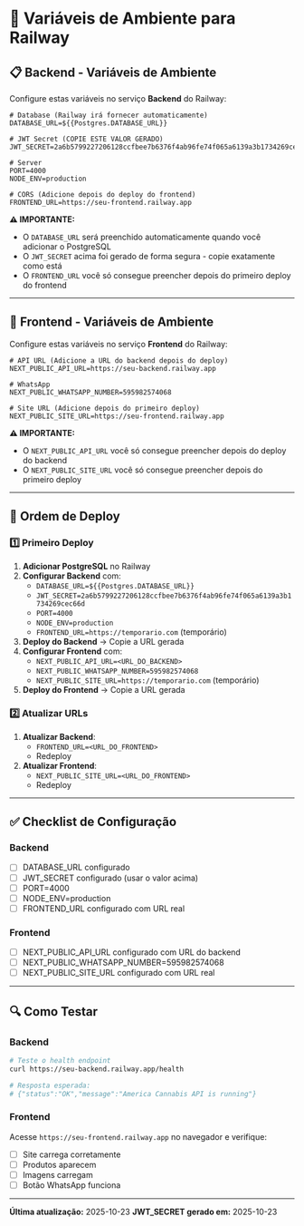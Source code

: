 # 🔐 Variáveis de Ambiente para Railway

## 📋 Backend - Variáveis de Ambiente

Configure estas variáveis no serviço **Backend** do Railway:

```env
# Database (Railway irá fornecer automaticamente)
DATABASE_URL=${{Postgres.DATABASE_URL}}

# JWT Secret (COPIE ESTE VALOR GERADO)
JWT_SECRET=2a6b5799227206128ccfbee7b6376f4ab96fe74f065a6139a3b1734269cec66d

# Server
PORT=4000
NODE_ENV=production

# CORS (Adicione depois do deploy do frontend)
FRONTEND_URL=https://seu-frontend.railway.app
```

**⚠️ IMPORTANTE:**
- O `DATABASE_URL` será preenchido automaticamente quando você adicionar o PostgreSQL
- O `JWT_SECRET` acima foi gerado de forma segura - copie exatamente como está
- O `FRONTEND_URL` você só consegue preencher depois do primeiro deploy do frontend

---

## 🎨 Frontend - Variáveis de Ambiente

Configure estas variáveis no serviço **Frontend** do Railway:

```env
# API URL (Adicione a URL do backend depois do deploy)
NEXT_PUBLIC_API_URL=https://seu-backend.railway.app

# WhatsApp
NEXT_PUBLIC_WHATSAPP_NUMBER=595982574068

# Site URL (Adicione depois do primeiro deploy)
NEXT_PUBLIC_SITE_URL=https://seu-frontend.railway.app
```

**⚠️ IMPORTANTE:**
- O `NEXT_PUBLIC_API_URL` você só consegue preencher depois do deploy do backend
- O `NEXT_PUBLIC_SITE_URL` você só consegue preencher depois do primeiro deploy

---

## 📝 Ordem de Deploy

### 1️⃣ Primeiro Deploy

1. **Adicionar PostgreSQL** no Railway
2. **Configurar Backend** com:
   - `DATABASE_URL=${{Postgres.DATABASE_URL}}`
   - `JWT_SECRET=2a6b5799227206128ccfbee7b6376f4ab96fe74f065a6139a3b1734269cec66d`
   - `PORT=4000`
   - `NODE_ENV=production`
   - `FRONTEND_URL=https://temporario.com` (temporário)
3. **Deploy do Backend** → Copie a URL gerada
4. **Configurar Frontend** com:
   - `NEXT_PUBLIC_API_URL=<URL_DO_BACKEND>`
   - `NEXT_PUBLIC_WHATSAPP_NUMBER=595982574068`
   - `NEXT_PUBLIC_SITE_URL=https://temporario.com` (temporário)
5. **Deploy do Frontend** → Copie a URL gerada

### 2️⃣ Atualizar URLs

1. **Atualizar Backend**:
   - `FRONTEND_URL=<URL_DO_FRONTEND>`
   - Redeploy
2. **Atualizar Frontend**:
   - `NEXT_PUBLIC_SITE_URL=<URL_DO_FRONTEND>`
   - Redeploy

---

## ✅ Checklist de Configuração

### Backend
- [ ] DATABASE_URL configurado
- [ ] JWT_SECRET configurado (usar o valor acima)
- [ ] PORT=4000
- [ ] NODE_ENV=production
- [ ] FRONTEND_URL configurado com URL real

### Frontend
- [ ] NEXT_PUBLIC_API_URL configurado com URL do backend
- [ ] NEXT_PUBLIC_WHATSAPP_NUMBER=595982574068
- [ ] NEXT_PUBLIC_SITE_URL configurado com URL real

---

## 🔍 Como Testar

### Backend
```bash
# Teste o health endpoint
curl https://seu-backend.railway.app/health

# Resposta esperada:
# {"status":"OK","message":"America Cannabis API is running"}
```

### Frontend
Acesse `https://seu-frontend.railway.app` no navegador e verifique:
- [ ] Site carrega corretamente
- [ ] Produtos aparecem
- [ ] Imagens carregam
- [ ] Botão WhatsApp funciona

---

**Última atualização:** 2025-10-23
**JWT_SECRET gerado em:** 2025-10-23
